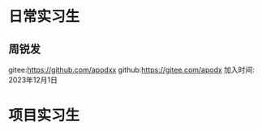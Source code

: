 # 日常实习生

<!-- 日常实习生添加格式:

## 真实姓名1
gitee:@giteeid
github:@githubid
加入时间: xxxx年xx月xx日

-->
## 周锐发
gitee:https://github.com/apodxx
github:https://gitee.com/apodx
加入时间: 2023年12月1日


# 项目实习生

<!-- 项目实习生添加格式:

## 真实姓名2
gitee:@giteeid
github:@githubid
加入时间: xxxx年xx月xx日
项目 issue:

-->
